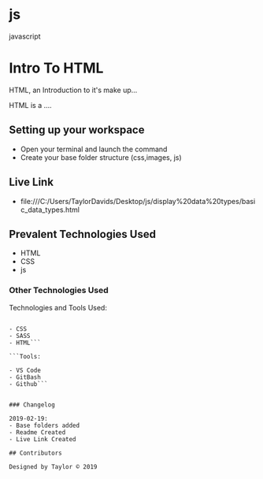 # js
javascript
# Intro To HTML

HTML, an Introduction to it's make up...

HTML is a ....

## Setting up your workspace

- Open your terminal and launch the command
- Create your base folder structure (css,images, js)

## Live Link
- file:///C:/Users/TaylorDavids/Desktop/js/display%20data%20types/basic_data_types.html

## Prevalent Technologies Used

- HTML
- CSS
- js


### Other Technologies Used

Technologies and Tools Used:

```Languages:

- CSS
- SASS
- HTML```

```Tools:

- VS Code
- GitBash
- Github```


### Changelog

2019-02-19:
- Base folders added
- Readme Created
- Live Link Created

## Contributors

Designed by Taylor © 2019